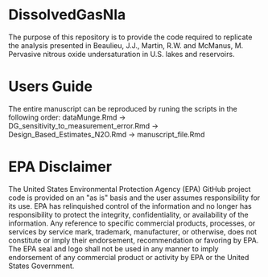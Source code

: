 # DissolvedGasNla

The purpose of this repository is to provide the code required to replicate the analysis presented in
Beaulieu, J.J., Martin, R.W. and McManus, M. Pervasive nitrous oxide undersaturation in U.S. lakes and reservoirs.

# Users Guide

The entire manuscript can be reproduced by runing the scripts in the following order: dataMunge.Rmd -> DG_sensitivity_to_measurement_error.Rmd -> Design_Based_Estimates_N2O.Rmd -> manuscript_file.Rmd

# EPA Disclaimer
The United States Environmental Protection Agency (EPA) GitHub project code is provided on an "as is" basis and the user assumes responsibility for its use. EPA has relinquished control of the information and no longer has responsibility to protect the integrity, confidentiality, or availability of the information. Any reference to specific commercial products, processes, or services by service mark, trademark, manufacturer, or otherwise, does not constitute or imply their endorsement, recommendation or favoring by EPA. The EPA seal and logo shall not be used in any manner to imply endorsement of any commercial product or activity by EPA or the United States Government. 
